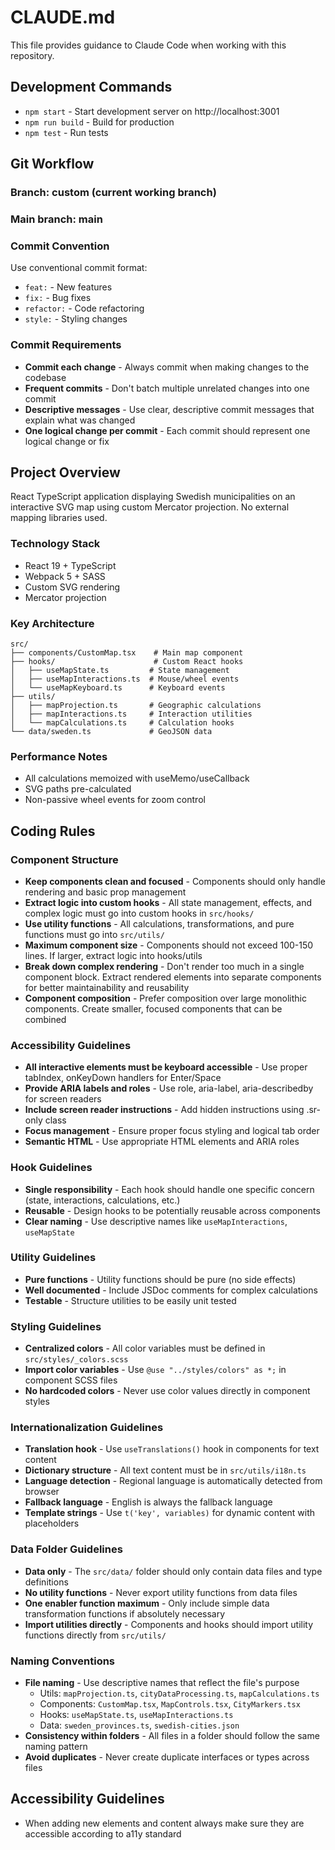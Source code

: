 # CLAUDE.md

This file provides guidance to Claude Code when working with this repository.

## Development Commands

- `npm start` - Start development server on http://localhost:3001
- `npm run build` - Build for production
- `npm test` - Run tests

## Git Workflow

### Branch: custom (current working branch)

### Main branch: main

### Commit Convention

Use conventional commit format:

- `feat:` - New features
- `fix:` - Bug fixes
- `refactor:` - Code refactoring
- `style:` - Styling changes

### Commit Requirements

- **Commit each change** - Always commit when making changes to the codebase
- **Frequent commits** - Don't batch multiple unrelated changes into one commit
- **Descriptive messages** - Use clear, descriptive commit messages that explain what was changed
- **One logical change per commit** - Each commit should represent one logical change or fix

## Project Overview

React TypeScript application displaying Swedish municipalities on an interactive SVG map using custom Mercator projection. No external mapping libraries used.

### Technology Stack

- React 19 + TypeScript
- Webpack 5 + SASS
- Custom SVG rendering
- Mercator projection

### Key Architecture

```
src/
├── components/CustomMap.tsx    # Main map component
├── hooks/                      # Custom React hooks
│   ├── useMapState.ts         # State management
│   ├── useMapInteractions.ts  # Mouse/wheel events
│   └── useMapKeyboard.ts      # Keyboard events
├── utils/
│   ├── mapProjection.ts       # Geographic calculations
│   ├── mapInteractions.ts     # Interaction utilities
│   └── mapCalculations.ts     # Calculation hooks
└── data/sweden.ts             # GeoJSON data
```

### Performance Notes

- All calculations memoized with useMemo/useCallback
- SVG paths pre-calculated
- Non-passive wheel events for zoom control

## Coding Rules

### Component Structure

- **Keep components clean and focused** - Components should only handle rendering and basic prop management
- **Extract logic into custom hooks** - All state management, effects, and complex logic must go into custom hooks in `src/hooks/`
- **Use utility functions** - All calculations, transformations, and pure functions must go into `src/utils/`
- **Maximum component size** - Components should not exceed 100-150 lines. If larger, extract logic into hooks/utils
- **Break down complex rendering** - Don't render too much in a single component block. Extract rendered elements into separate components for better maintainability and reusability
- **Component composition** - Prefer composition over large monolithic components. Create smaller, focused components that can be combined

### Accessibility Guidelines

- **All interactive elements must be keyboard accessible** - Use proper tabIndex, onKeyDown handlers for Enter/Space
- **Provide ARIA labels and roles** - Use role, aria-label, aria-describedby for screen readers
- **Include screen reader instructions** - Add hidden instructions using .sr-only class
- **Focus management** - Ensure proper focus styling and logical tab order
- **Semantic HTML** - Use appropriate HTML elements and ARIA roles

### Hook Guidelines

- **Single responsibility** - Each hook should handle one specific concern (state, interactions, calculations, etc.)
- **Reusable** - Design hooks to be potentially reusable across components
- **Clear naming** - Use descriptive names like `useMapInteractions`, `useMapState`

### Utility Guidelines

- **Pure functions** - Utility functions should be pure (no side effects)
- **Well documented** - Include JSDoc comments for complex calculations
- **Testable** - Structure utilities to be easily unit tested

### Styling Guidelines

- **Centralized colors** - All color variables must be defined in `src/styles/_colors.scss`
- **Import color variables** - Use `@use "../styles/colors" as *;` in component SCSS files
- **No hardcoded colors** - Never use color values directly in component styles

### Internationalization Guidelines

- **Translation hook** - Use `useTranslations()` hook in components for text content
- **Dictionary structure** - All text content must be in `src/utils/i18n.ts` 
- **Language detection** - Regional language is automatically detected from browser
- **Fallback language** - English is always the fallback language
- **Template strings** - Use `t('key', variables)` for dynamic content with placeholders

### Data Folder Guidelines

- **Data only** - The `src/data/` folder should only contain data files and type definitions
- **No utility functions** - Never export utility functions from data files
- **One enabler function maximum** - Only include simple data transformation functions if absolutely necessary
- **Import utilities directly** - Components and hooks should import utility functions directly from `src/utils/`

### Naming Conventions

- **File naming** - Use descriptive names that reflect the file's purpose
  - Utils: `mapProjection.ts`, `cityDataProcessing.ts`, `mapCalculations.ts`
  - Components: `CustomMap.tsx`, `MapControls.tsx`, `CityMarkers.tsx`
  - Hooks: `useMapState.ts`, `useMapInteractions.ts`
  - Data: `sweden_provinces.ts`, `swedish-cities.json`
- **Consistency within folders** - All files in a folder should follow the same naming pattern
- **Avoid duplicates** - Never create duplicate interfaces or types across files

## Accessibility Guidelines

- When adding new elements and content always make sure they are accessible according to a11y standard
